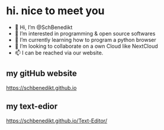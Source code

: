 # hi. nice to meet you
- 👋 Hi, I’m @SchBenedikt
- 👀 I’m interested in programming & open source softwares
- 🌱 I’m currently learning how to program a python browser
- 💞️ I’m looking to collaborate on a own Cloud like NextCloud
- 📫 I can be reached via our website.

<!---
SchBenedikt/SchBenedikt is a ✨ special ✨ repository because its `README.md` (this file) appears on your GitHub profile.
You can click the Preview link to take a look at your changes.
--->
## my gitHub website
https://schbenedikt.github.io

## my text-edior
https://schbenedikt.github.io/Text-Editor/


